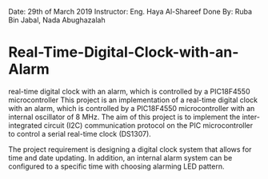 Date: 29th of March 2019
Instructor: Eng. Haya Al-Shareef
Done By: Ruba Bin Jabal, Nada Abughazalah 


# Real-Time-Digital-Clock-with-an-Alarm
real-time digital clock with an alarm, which is controlled by a PIC18F4550 microcontroller
This project is an implementation of a real-time digital clock with an alarm, which is controlled by a PIC18F4550 microcontroller with an internal oscillator of 8 MHz. The aim of this project is to implement the inter-integrated circuit (I2C) communication protocol on the PIC microcontroller to control a serial real-time clock (DS1307). 

The project requirement is designing a digital clock system that allows for time and date updating. In addition, an internal alarm system can be configured to a specific time with choosing alarming LED pattern.
